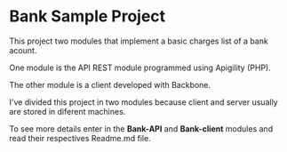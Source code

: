 Bank Sample Project
==============================

This project two modules that implement a basic charges list of a bank acount.

One module is the API REST module programmed using Apigility (PHP).

The other module is a client developed with Backbone.

I've divided this project in two modules because client and server usually are stored in diferent machines.

To see more details enter in the **Bank-API** and **Bank-client** modules and read their respectives Readme.md file.
